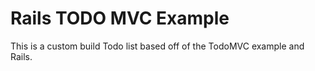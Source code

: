 # Rails TODO MVC Example

This is a custom build Todo list based off of the TodoMVC example and Rails.
